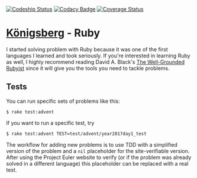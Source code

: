 [![Codeship Status](https://app.codeship.com/projects/dcf43420-e4bf-0137-799a-0ac16517213a/status?branch=master)](https://app.codeship.com/projects/373389)
[![Codacy Badge](https://api.codacy.com/project/badge/Grade/a8961f8c4c224c90bf8aaa837a7694e0)](https://www.codacy.com/app/basstheorychaos/konigsberg-ruby?utm_source=github.com&amp;utm_medium=referral&amp;utm_content=bergren2/konigsberg-ruby&amp;utm_campaign=Badge_Grade)
[![Coverage Status](https://coveralls.io/repos/github/bergren2/konigsberg-ruby/badge.svg)](https://coveralls.io/github/bergren2/konigsberg-ruby)

# [Königsberg](https://github.com/bergren2/konigsberg) - Ruby

I started solving problem with Ruby because it was one of the first languages I
learned and took seriously. If you're interested in learning Ruby as well, I
highly recommend reading David A. Black's [The Well-Grounded
Rubyist](http://www.manning.com/black3/) since it will give you the tools you
need to tackle problems.

## Tests

You can run specific sets of problems like this:

    $ rake test:advent

If you want to run a specific test, try

    $ rake test:advent TEST=test/advent/year2017day1_test

The workflow for adding new problems is to use TDD with a simplified version of
the problem and a `nil` placeholder for the site-verifiable version. After using
the Project Euler website to verify (or if the problem was already solved in a
different language) this placeholder can be replaced with a real test.
